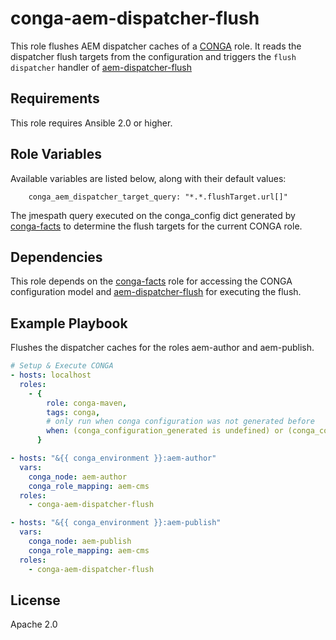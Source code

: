 # conga-aem-dispatcher-flush

This role flushes AEM dispatcher caches of a
[CONGA](http://devops.wcm.io/conga/) role. It reads the dispatcher flush
targets from the configuration and triggers the `flush dispatcher`
handler of
[aem-dispatcher-flush](https://github.com/wcm-io-devops/ansible-aem-dispatcher-flush)


## Requirements

This role requires Ansible 2.0 or higher.

## Role Variables

Available variables are listed below, along with their default values:

        conga_aem_dispatcher_target_query: "*.*.flushTarget.url[]"

The jmespath query executed on the conga_config dict generated by
[conga-facts](https://github.com/wcm-io-devops/ansible-conga-facts) to determine
the flush targets for the current CONGA role.

## Dependencies

This role depends on the
[conga-facts](https://github.com/wcm-io-devops/ansible-conga-facts) role
for accessing the CONGA configuration model and
[aem-dispatcher-flush](https://github.com/wcm-io-devops/ansible-aem-dispatcher-flush)
for executing the flush.

## Example Playbook

Flushes the dispatcher caches for the roles aem-author and aem-publish.

```yaml
# Setup & Execute CONGA
- hosts: localhost
  roles:
    - {
        role: conga-maven,
        tags: conga,
        # only run when conga configuration was not generated before
        when: (conga_configuration_generated is undefined) or (conga_configuration_generated == "false")
      }

- hosts: "&{{ conga_environment }}:aem-author"
  vars:
    conga_node: aem-author
    conga_role_mapping: aem-cms
  roles:
    - conga-aem-dispatcher-flush

- hosts: "&{{ conga_environment }}:aem-publish"
  vars:
    conga_node: aem-publish
    conga_role_mapping: aem-cms
  roles:
    - conga-aem-dispatcher-flush
```

## License

Apache 2.0
